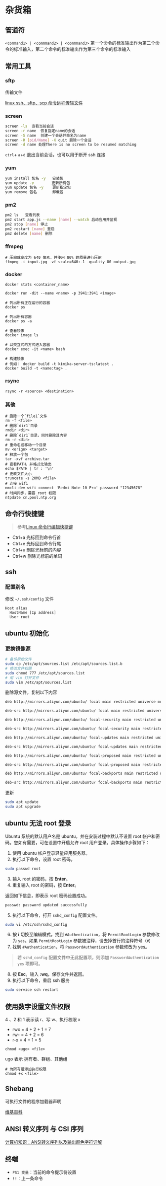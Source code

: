 # 杂货箱

## 管道符

`<command1> | <commmand2> | <commmand3>` 第一个命令的标准输出作为第二个命令的标准输入，第二个命令的标准输出作为第三个命令的标准输入

## 常用工具

### sftp

传输文件

[linux ssh、sftp、scp 命令远程传输文件](https://www.linuxprobe.com/ssh-sftp-scp.html)

### screen

```bash
screen -ls  查看当前会话
screen -r name  恢复指定name的会话
screen -S name  创建一个会话并命名为name
screen -R [pid/Name] -X quit 删除一个会话
screen -d name 处理There is no screen to be resumed matching
```

`ctrl`+ `a`+`d` 退出当前会话，也可以用于断开 ssh 连接

### yum

```bash
yum install 包名 -y   安装包
yum update -y        更新所有包
yum update 包名 -y    更新指定包
yum remove 包名       卸载包
```

### pm2

```bash
pm2 ls   查看列表
pm2 start app.js --name [name] --watch 启动应用并监视
pm2 stop [name] 停止
pm2 restart [name] 重启
pm2 delete [name] 删除
```

### ffmpeg

```shell
# 压缩成宽度为 640 像素，并使用 80% 的质量进行压缩
ffmpeg -i input.jpg -vf scale=640:-1 -quality 80 output.jpg
```

### docker

```shell
docker stats <container_name>

docker run -dit --name <name> -p 3941:3941 <image>

# 列出所有正在运行的容器
docker ps

# 列出所有容器
docker ps -a

# 查看镜像
docker image ls

# 以交互式的方式进入容器
docker exec -it <name> bash

# 构建镜像
# 例如： docker build -t kimika-server-ts:latest .
docker build -t <name:tag> .
```

### rsync

```shell
rsync -r <source> <destination>
```

### 其他

```shell
# 删除一个`file1`文件
rm -f <file>
# 删除`dir1`目录
rmdir <dir>
# 删除`dir1`目录，同时删除其内容
rm -r <dir>
# 重命名或移动一个目录
mv <orign> <target>
# 释放一个包
tar -xvf archive.tar
# 查看PATH，并格式化输出
echo $PATH | tr : '\n'
# 更改文件大小
truncate -s 20MB <file>
# 连接 wifi
nmcli dev wifi connect 'Redmi Note 10 Pro' password "12345678"
# 时间同步，需要 root 权限
ntpdate cn.pool.ntp.org
```

## 命令行快捷键

> 参考[Linux 命令行编辑快捷键](https://gist.github.com/zhulianhua/befb8f61db8c72b4763d)

- Ctrl+a 光标回到命令行首
- Ctrl+e 光标回到命令行尾
- Ctrl+u 删除光标前的内容
- Ctrl+w 删除光标前的单词

## ssh

### 配置别名

修改 `~/.ssh/config` 文件

```
Host alias
  HostName [Ip address]
  User root
```

## ubuntu 初始化

### 更换镜像源

```sh
# 备份原始文件
sudo cp /etc/apt/sources.list /etc/apt/sources.list.b
# 修改文件权限
sudo chmod 777 /etc/apt/sources.list
# 用 vim 打开文件
sudo vim /etc/apt/sources.list
```

删除源文件，复制以下内容

```txt
deb http://mirrors.aliyun.com/ubuntu/ focal main restricted universe multiverse

deb-src http://mirrors.aliyun.com/ubuntu/ focal main restricted universe multiverse

deb http://mirrors.aliyun.com/ubuntu/ focal-security main restricted universe multiverse

deb-src http://mirrors.aliyun.com/ubuntu/ focal-security main restricted universe multiverse

deb http://mirrors.aliyun.com/ubuntu/ focal-updates main restricted universe multiverse

deb-src http://mirrors.aliyun.com/ubuntu/ focal-updates main restricted universe multiverse

deb http://mirrors.aliyun.com/ubuntu/ focal-proposed main restricted universe multiverse

deb-src http://mirrors.aliyun.com/ubuntu/ focal-proposed main restricted universe multiverse

deb http://mirrors.aliyun.com/ubuntu/ focal-backports main restricted universe multiverse

deb-src http://mirrors.aliyun.com/ubuntu/ focal-backports main restricted universe multiverse

```

更新

```sh
sudo apt update
sudo apt upgrade
```

## ubuntu 无法 root 登录

Ubuntu 系统的默认用户名是 ubuntu，并在安装过程中默认不设置 root 帐户和密码。您如有需要，可在设置中开启允许 root 用户登录。具体操作步骤如下：

1. 使用 ubuntu 帐户登录轻量应用服务器。
2. 执行以下命令，设置 root 密码。

```bash
sudo passwd root
```

3. 输入 root 的密码，按 **Enter**。
4. 重复输入 root 的密码，按 **Enter**。

返回如下信息，即表示 root 密码设置成功。

```bash
passwd: password updated successfully
```

5. 执行以下命令，打开 `sshd_config` 配置文件。

```bash
sudo vi /etc/ssh/sshd_config
```

6. 按 **i** 切换至编辑模式，找到 `#Authentication`，将 `PermitRootLogin` 参数修改为 `yes`。如果 `PermitRootLogin` 参数被注释，请去掉首行的注释符号（`#`)
7. 找到 `#Authentication`，将 `PasswordAuthentication` 参数修改为 yes。

> 若 `sshd_config` 配置文件中无此配置项，则添加 `PasswordAuthentication yes` 项即可。

8. 按 **Esc**，输入 **:wq**，保存文件并返回。
9. 执行以下命令，重启 ssh 服务

```bash
sudo service ssh restart
```

## 使用数字设置文件权限

4 、2 和 1 表示读 r、写 w、执行权限 x

- rwx = 4 + 2 + 1 = 7
- rw- = 4 + 2 = 6
- r-x = 4 + 1 = 5

```shell
chmod <ugo> <file>
```

ugo 表示 拥有者、群组、其他组

```shell
# 为所有组添加执行权限
chmod +x <file>
```

## Shebang

可执行文件的程序加载器声明

[维基百科](https://zh.wikipedia.org/wiki/Shebang)

## ANSI 转义序列 与 CSI 序列

[计算机知识：ANSI转义序列以及输出颜色字符详解](https://www.cnblogs.com/xiaoqiangink/p/12718524.html)

## 终端

- `PS1 变量`：当前的命令提示符设置
- `!!`：上一条命令
